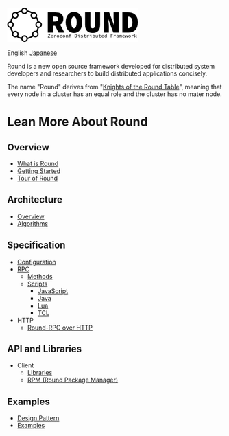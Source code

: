 ![round_logo](doc/img/round_logo.png)

English [Japanese](README_jp.md)

Round is a new open source framework developed for distributed system developers and researchers to build distributed applications concisely.

The name "Round" derives from "[Knights of the Round Table](http://en.wikipedia.org/wiki/Round_Table)", meaning that every node in a cluster has an equal role and the cluster has no mater node.

# Lean More About Round

## Overview

- [What is Round](doc/round_overview.md)
- [Getting Started](doc/round_install.md)
- [Tour of Round](doc/round_tour.md)

## Architecture

- [Overview](doc/round_internals.md)
- [Algorithms](doc/round_distributed_algorithms.md)
<!-- - [Coversions](doc/round_conversions.md) -->

## Specification

- [Configuration](doc/round_config.md)
- [RPC](doc/round_rpc_spec.md)
  - [Methods](doc/round_rpc_methods.md)
  - [Scripts](doc/round_script.md)
      - [JavaScript](doc/round_script_js.md)
      - [Java](doc/round_script_java.md)
      - [Lua](doc/round_script_lua.md)
      - [TCL](doc/round_script_tcl.md)
- HTTP
    - [Round-RPC over HTTP](doc/round_rpc_http.md)

## API and Libraries

- Client
    - [Libraries](doc/round_client_lib.md)
    - [RPM (Round Package Manager)](doc/round_rpm.md)

## Examples

- [Design Pattern](doc/round_design_pattern.md)
- [Examples](doc/round_examples.md)
